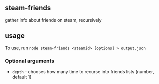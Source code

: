 ## steam-friends
gather info about friends on steam, recursively

## usage
To use, run `node steam-friends <steamid> [options] > output.json`

### Optional arguments
- `depth` - chooses how many time to recurse into friends lists (number, default 1)